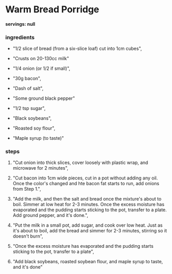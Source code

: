 # Warm Bread Porridge
#### servings: null
### ingredients
- "1/2 slice of bread (from a six-slice loaf) cut into 1cm cubes",
- "Crusts on 20-130cc milk"

- "1/4 onion (or 1/2 if small)",
- "30g bacon",
- "Dash of salt",
- "Some ground black pepper"

- "1/2 tsp sugar",
- "Black soybeans",
- "Roasted soy flour",
- "Maple syrup (to taste)"

### steps
1. "Cut onion into thick slices, cover loosely with plastic wrap, and microwave for 2 minutes",

2. "Cut bacon into 1cm wide pieces, cut in a pot without adding any oil. Once the color's changed and hte bacon fat starts to run, add onions from Step 1.",

3. "Add the milk, and then the salt and bread once the mixture's about to boil. Simmer at low heat for 2-3 minutes. Once the excess moisture has evaporated and the pudding starts sticking to the pot, transfer to a plate. Add ground pepper, and it's done.",

4. "Put the milk in a small pot, add sugar, and cook over low heat. Just as it's about to boil, add the bread and simmer for 2-3 minutes, stirring so it doesn't burn",

5. "Once the excess moisture has evaporated and the pudding starts sticking to the pot, transfer to a plate",

6. "Add black soybeans, roasted soybean flour, and maple syrup to taste, and it's done"
